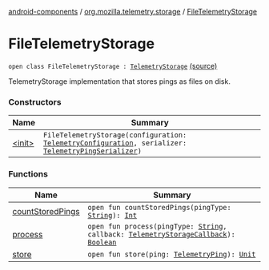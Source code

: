 [android-components](../../index.md) / [org.mozilla.telemetry.storage](../index.md) / [FileTelemetryStorage](./index.md)

# FileTelemetryStorage

`open class FileTelemetryStorage : `[`TelemetryStorage`](../-telemetry-storage/index.md) [(source)](https://github.com/mozilla-mobile/android-components/blob/master/components/service/telemetry/src/main/java/org/mozilla/telemetry/storage/FileTelemetryStorage.java#L37)

TelemetryStorage implementation that stores pings as files on disk.

### Constructors

| Name | Summary |
|---|---|
| [&lt;init&gt;](-init-.md) | `FileTelemetryStorage(configuration: `[`TelemetryConfiguration`](../../org.mozilla.telemetry.config/-telemetry-configuration/index.md)`, serializer: `[`TelemetryPingSerializer`](../../org.mozilla.telemetry.serialize/-telemetry-ping-serializer/index.md)`)` |

### Functions

| Name | Summary |
|---|---|
| [countStoredPings](count-stored-pings.md) | `open fun countStoredPings(pingType: `[`String`](https://kotlinlang.org/api/latest/jvm/stdlib/kotlin/-string/index.html)`): `[`Int`](https://kotlinlang.org/api/latest/jvm/stdlib/kotlin/-int/index.html) |
| [process](process.md) | `open fun process(pingType: `[`String`](https://kotlinlang.org/api/latest/jvm/stdlib/kotlin/-string/index.html)`, callback: `[`TelemetryStorageCallback`](../-telemetry-storage/-telemetry-storage-callback/index.md)`): `[`Boolean`](https://kotlinlang.org/api/latest/jvm/stdlib/kotlin/-boolean/index.html) |
| [store](store.md) | `open fun store(ping: `[`TelemetryPing`](../../org.mozilla.telemetry.ping/-telemetry-ping/index.md)`): `[`Unit`](https://kotlinlang.org/api/latest/jvm/stdlib/kotlin/-unit/index.html) |
